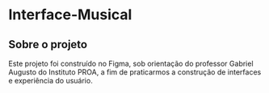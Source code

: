 # Interface-Musical

## Sobre o projeto

Este projeto foi construído no Figma, sob orientação do professor Gabriel Augusto do Instituto PROA, a fim 
de praticarmos a construção de interfaces e experiência do usuário. 

